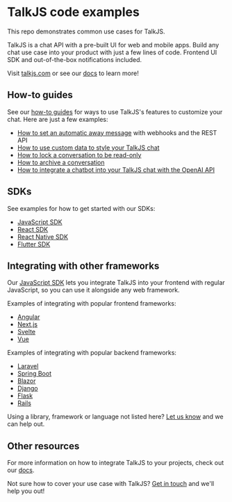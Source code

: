 # TalkJS code examples

This repo demonstrates common use cases for TalkJS.

TalkJS is a chat API with a pre-built UI for web and mobile apps. Build any chat use case into your product with just a few lines of code. Frontend UI SDK and out-of-the-box notifications included.

Visit [talkjs.com](https://talkjs.com/?ref=jssdk-npm-readme) or see our [docs](https://talkjs.com/docs/) to learn more!

## How-to guides

See our [how-to guides](./howtos/) for ways to use TalkJS's features to customize your chat. Here are just a few examples:

- [How to set an automatic away message](./howtos/how-to-set-an-away-message/) with webhooks and the REST API
- [How to use custom data to style your TalkJS chat](./howtos/how-to-use-custom-data-to-style-your-talkjs-chat/)
- [How to lock a conversation to be read-only](./howtos/how-to-lock-a-conversation-to-read-only/)
- [How to archive a conversation](./howtos/how-to-archive-a-conversation/)
- [How to integrate a chatbot into your TalkJS chat with the OpenAI API](./howtos/how-to-connect-talkjs-to-a-chatbot/)

## SDKs

See examples for how to get started with our SDKs:

- [JavaScript SDK](./user-to-operator/)
- [React SDK](./react)
- [React Native SDK](./react-native)
- [Flutter SDK](./flutter_sdk/)

## Integrating with other frameworks

Our [JavaScript SDK](https://talkjs.com/docs/Reference/JavaScript_Chat_SDK/) lets you integrate TalkJS into your frontend with regular JavaScript, so you can use it alongside any web framework.

Examples of integrating with popular frontend frameworks:

- [Angular](./angular6)
- [Next.js](./react/next.js)
- [Svelte](./svelte)
- [Vue](./vue/vue-getting-started)


Examples of integrating with popular backend frameworks:

- [Laravel](./php/laravel-integration/)
- [Spring Boot](./java/spring-boot)
- [Blazor](./csharp/blazor_talkjs/)
- [Django](./django/)
- [Flask](./flask)
- [Rails](./ruby/rails-talkjs/)

Using a library, framework or language not listed here? [Let us know](https://talkjs.com?ref=gh-example-readme&chatwithus=1) and we can help out.

## Other resources

For more information on how to integrate TalkJS to your projects, check out our [docs](https://talkjs.com/docs/?ref=gh-example-readme).

Not sure how to cover your use case with TalkJS? [Get in touch](https://talkjs.com?ref=gh-example-readme&chatwithus=1) and we'll help you out!
